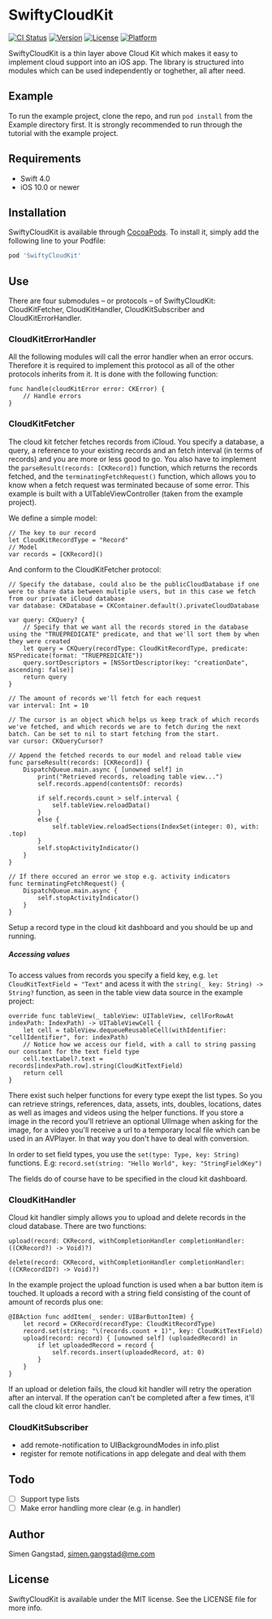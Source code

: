 # SwiftyCloudKit

[![CI Status](http://img.shields.io/travis/simengangstad/SwiftyCloudKit.svg?style=flat)](https://travis-ci.org/simengangstad/SwiftyCloudKit) [![Version](https://img.shields.io/cocoapods/v/SwiftyCloudKit.svg?style=flat)](http://cocoapods.org/pods/SwiftyCloudKit) [![License](https://img.shields.io/cocoapods/l/SwiftyCloudKit.svg?style=flat)](http://cocoapods.org/pods/SwiftyCloudKit) [![Platform](https://img.shields.io/cocoapods/p/SwiftyCloudKit.svg?style=flat)](http://cocoapods.org/pods/SwiftyCloudKit)

SwiftyCloudKit is a thin layer above Cloud Kit which makes it easy to implement cloud support into an iOS app. The library is structured into modules which can be used independently or toghether, all after need.

## Example

To run the example project, clone the repo, and run `pod install` from the Example directory first. It is strongly recommended to run through the tutorial with the example project.

## Requirements

- Swift 4.0
- iOS 10.0 or newer

## Installation

SwiftyCloudKit is available through [CocoaPods](http://cocoapods.org). To install
it, simply add the following line to your Podfile:

```ruby
pod 'SwiftyCloudKit'
```

## Use

There are four submodules – or protocols – of SwiftyCloudKit: CloudKitFetcher, CloudKitHandler, CloudKitSubscriber and CloudKitErrorHandler.

### CloudKitErrorHandler

All the following modules will call the error handler when an error occurs. Therefore it is required  to implement this protocol as all of the other protocols inherits from it. It is done with the following function:

```
func handle(cloudKitError error: CKError) {
    // Handle errors
}
```

### CloudKitFetcher

The cloud kit fetcher fetches records from iCloud. You specify a database, a query, a reference to your existing records and an fetch interval (in terms of records) and you are more or less good to go. You also have to implement the `parseResult(records: [CKRecord])`  function, which returns the records fetched, and the `terminatingFetchRequest()` function, which allows you to know when a fetch request was terminated because of some error. This example is built with a UITableViewController (taken from the example project).

We define a simple model:

```
// The key to our record
let CloudKitRecordType = "Record"
// Model
var records = [CKRecord]()
```

And conform to the CloudKitFetcher protocol:

```
// Specify the database, could also be the publicCloudDatabase if one were to share data between multiple users, but in this case we fetch from our private iCloud database
var database: CKDatabase = CKContainer.default().privateCloudDatabase

var query: CKQuery? {
    // Specify that we want all the records stored in the database using the "TRUEPREDICATE" predicate, and that we'll sort them by when they were created
    let query = CKQuery(recordType: CloudKitRecordType, predicate: NSPredicate(format: "TRUEPREDICATE"))
    query.sortDescriptors = [NSSortDescriptor(key: "creationDate", ascending: false)]
    return query
}

// The amount of records we'll fetch for each request
var interval: Int = 10

// The cursor is an object which helps us keep track of which records we've fetched, and which records we are to fetch during the next batch. Can be set to nil to start fetching from the start.
var cursor: CKQueryCursor?

// Append the fetched records to our model and reload table view
func parseResult(records: [CKRecord]) {
    DispatchQueue.main.async { [unowned self] in
        print("Retrieved records, reloading table view...")
        self.records.append(contentsOf: records)

        if self.records.count > self.interval {
            self.tableView.reloadData()
        }
        else {
            self.tableView.reloadSections(IndexSet(integer: 0), with: .top)
        }
        self.stopActivityIndicator()
    }
}

// If there occured an error we stop e.g. activity indicators
func terminatingFetchRequest() {
    DispatchQueue.main.async {
        self.stopActivityIndicator()
    }
}
```

Setup a record type in the cloud kit dashboard and you should be up and running.

##### Accessing values

To access values from records you specify a field key, e.g. `let CloudKitTextField = "Text"` and acess it with the `string(_ key: String) -> String?` function, as seen in the table view data source in the example project:

```
override func tableView(_ tableView: UITableView, cellForRowAt indexPath: IndexPath) -> UITableViewCell {
    let cell = tableView.dequeueReusableCell(withIdentifier: "cellIdentifier", for: indexPath)
    // Notice how we access our field, with a call to string passing our constant for the text field type
    cell.textLabel?.text = records[indexPath.row].string(CloudKitTextField)
    return cell
}
```

There exist such helper functions for every type exept the list types. So you can retrieve strings, references, data, assets, ints, doubles, locations, dates as well as images and videos using the helper functions. If you store a image in the record you'll retrieve an optional UIImage when asking for the image, for a video you'll receive a url to a temporary local file which can be used in an AVPlayer. In that way you don't have to deal with conversion.

In order to set field types, you use the `set(type: Type, key: String)` functions. E.g: `record.set(string: "Hello World", key: "StringFieldKey")`

The fields do of course have to be specified in the cloud kit dashboard.

### CloudKitHandler

Cloud kit handler simply allows you to upload and delete records in the cloud database. There are two functions:

`upload(record: CKRecord, withCompletionHandler completionHandler: ((CKRecord?) -> Void)?)`

`delete(record: CKRecord, withCompletionHandler completionHandler: ((CKRecordID?) -> Void)?)`

In the example project the upload function is used when a bar button item is touched. It uploads a record with a string field consisting of the count of amount of records plus one:

```
@IBAction func addItem(_ sender: UIBarButtonItem) {
    let record = CKRecord(recordType: CloudKitRecordType)
    record.set(string: "\(records.count + 1)", key: CloudKitTextField)
    upload(record: record) { [unowned self] (uploadedRecord) in
        if let uploadedRecord = record {
            self.records.insert(uploadedRecord, at: 0)
        }
    }
}
```

If an upload or deletion fails, the cloud kit handler will retry the operation after an interval. If the operation can't be completed after a few times, it'll call the cloud kit error handler.

### CloudKitSubscriber

- add remote-notification to UIBackgroundModes in info.plist
- register for remote notifications in app delegate and deal with them

## Todo

- [ ] Support type lists
- [ ] Make error handling more clear (e.g. in handler)

## Author

Simen Gangstad, simen.gangstad@me.com

## License

SwiftyCloudKit is available under the MIT license. See the LICENSE file for more info.
